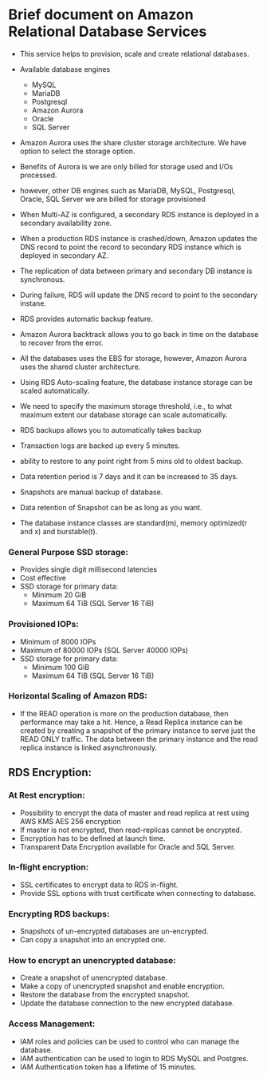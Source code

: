# Brief document on Amazon Relational Database Services

- This service helps to provision, scale and create relational databases.
- Available database engines
  - MySQL
  - MariaDB
  - Postgresql
  - Amazon Aurora
  - Oracle
  - SQL Server

- Amazon Aurora uses the share cluster storage architecture. We have option to select
  the storage option.
- Benefits of Aurora is we are only billed for storage used and I/Os processed.
- however, other DB engines such as MariaDB, MySQL, Postgresql, Oracle, SQL Server
  we are billed for storage provisioned
- When Multi-AZ is configured, a secondary RDS instance is deployed in a secondary
  availability zone.
- When a production RDS instance is crashed/down, Amazon updates the DNS record to
  point the record to secondary RDS instance which is deployed in secondary AZ.
- The replication of data between primary and secondary DB instance is synchronous.
- During failure, RDS will update the DNS record to point to the secondary instane.
- RDS provides automatic backup feature.
- Amazon Aurora backtrack allows you to go back in time on the database to recover
  from the error.
- All the databases uses the EBS for storage, however, Amazon Aurora uses the shared
  cluster architecture.
- Using RDS Auto-scaling feature, the database instance storage can be scaled automatically.
- We need to specify the maximum storage threshold, i.e., to what maximum extent our database
  storage can scale automatically.
- RDS backups allows you to automatically takes backup
- Transaction logs are backed up every 5 minutes.
- ability to restore to any point right from 5 mins old to oldest backup.
- Data retention period is 7 days and it can be increased to 35 days.
- Snapshots are manual backup of database.
- Data retention of Snapshot can be as long as you want.
- The database instance classes are standard(m), memory optimized(r and x) and burstable(t).

### General Purpose SSD storage:
- Provides single digit millisecond latencies
- Cost effective
- SSD storage for primary data:
  - Minimum 20 GiB
  - Maximum 64 TiB (SQL Server 16 TiB)

### Provisioned IOPs:

- Minimum of 8000 IOPs
- Maximum of 80000 IOPs (SQL Server 40000 IOPs)
- SSD storage for primary data:
  - Minimum 100 GiB
  - Maximum 64 TiB (SQL Server 16 TiB)

### Horizontal Scaling of Amazon RDS:
- If the READ operation is more on the production database, then performance may
  take a hit. Hence, a Read Replica instance can be created by creating a snapshot
  of the primary instance to serve just the READ ONLY traffic. The data between the primary instance and the read
  replica instance is linked asynchronously.

## RDS Encryption:

### At Rest encryption:
 - Possibility to encrypt the data of master and read replica at rest using AWS KMS AES 256 encryption
 - If master is not encrypted, then read-replicas cannot be encrypted.
 - Encryption has to be defined at launch time.
 - Transparent Data Encryption available for Oracle and SQL Server.

### In-flight encryption:
 - SSL certificates to encrypt data to RDS in-flight.
 - Provide SSL options with trust certificate when connecting to database.

### Encrypting RDS backups:

 - Snapshots of un-encrypted databases are un-encrypted.
 - Can copy a snapshot into an encrypted one.

### How to encrypt an unencrypted database:

 - Create a snapshot of unencrypted database.
 - Make a copy of unencrypted snapshot and enable encryption.
 - Restore the database from the encrypted snapshot.
 - Update the database connection to the new encrypted database.

### Access Management:

 - IAM roles and policies can be used to control who can manage the database.
 - IAM authentication can be used to login to RDS MySQL and Postgres.
 - IAM Authentication token has a lifetime of 15 minutes.